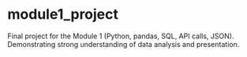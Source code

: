 # module1_project
Final project for the Module 1 (Python, pandas, SQL, API calls, JSON). Demonstrating strong understanding of data analysis and presentation. 
